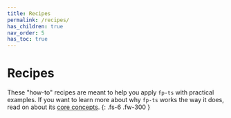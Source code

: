 ```yaml
---
title: Recipes
permalink: /recipes/
has_children: true
nav_order: 5
has_toc: true
---
```


# Recipes

These "how-to" recipes are meant to help you apply `fp-ts` with practical examples. If you want to learn more about why `fp-ts` works the way it does, read on about its [core concepts](../introduction/core-concepts).
{: .fs-6 .fw-300 }
